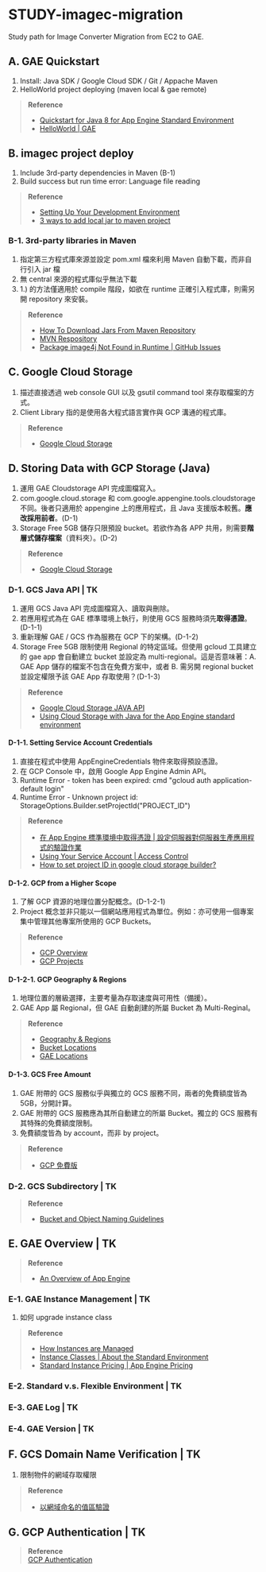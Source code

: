 # STUDY-imagec-migration
Study path for Image Converter Migration from EC2 to GAE.

## A. GAE Quickstart
1. Install: Java SDK / Google Cloud SDK / Git / Appache Maven
1. HelloWorld project deploying (maven local & gae remote)

> **Reference**  
> - [Quickstart for Java 8 for App Engine Standard Environment](https://cloud.google.com/appengine/docs/standard/java/quickstart)  
> - [HelloWorld | GAE](https://gae-hello-world-230206.appspot.com/)

## B. imagec project deploy
1. Include 3rd-party dependencies in Maven (B-1)
1. Build success but run time error: Language file reading

> **Reference**  
> - [Setting Up Your Development Environment](https://cloud.google.com/appengine/docs/standard/java/building-app/environment-setup)  
> - [3 ways to add local jar to maven project](http://roufid.com/3-ways-to-add-local-jar-to-maven-project/)

### B-1. 3rd-party libraries in Maven
1. 指定第三方程式庫來源並設定 pom.xml 檔來利用 Maven 自動下載，而非自行引入 jar 檔
1. 無 central 來源的程式庫似乎無法下載
1. 1.) 的方法僅適用於 compile 階段，如欲在 runtime 正確引入程式庫，則需另開 repository 來安裝。

> **Reference**  
> - [How To Download Jars From Maven Repository](https://www.dev2qa.com/how-to-download-jars-from-maven-repository/)  
> - [MVN Respository](https://mvnrepository.com/)  
> - [Package image4j Not Found in Runtime | GitHub Issues](https://github.com/nizniz187/imagec-gae/issues/7)

## C. Google Cloud Storage
1. 描述直接透過 web console GUI 以及 gsutil command tool 來存取檔案的方式。
2. Client Library 指的是使用各大程式語言實作與 GCP 溝通的程式庫。

> **Reference**  
> - [Google Cloud Storage](https://cloud.google.com/storage/)

## D. Storing Data with GCP Storage (Java)
1. 運用 GAE Cloudstorage API 完成圖檔寫入。
2. com.google.cloud.storage 和 com.google.appengine.tools.cloudstorage 不同。後者只適用於 appengine 上的應用程式，且 Java 支援版本較舊。**應改採用前者**。(D-1)
3. Storage Free 5GB 儲存只限預設 bucket。若欲作為各 APP 共用，則需要**階層式儲存檔案**（資料夾）。(D-2)

> **Reference**  
> - [Google Cloud Storage](https://cloud.google.com/storage/)

### D-1. GCS Java API | TK
1. 運用 GCS Java API 完成圖檔寫入、讀取與刪除。
2. 若應用程式為在 GAE 標準環境上執行，則使用 GCS 服務時須先**取得憑證**。(D-1-1)
3. 重新理解 GAE / GCS 作為服務在 GCP 下的架構。(D-1-2)
4. Storage Free 5GB 限制使用 Regional 的特定區域。但使用 gcloud 工具建立的 gae app 會自動建立 bucket 並設定為 multi-regional。這是否意味著：A. GAE App 儲存的檔案不包含在免費方案中，或者 B. 需另開 regional bucket 並設定權限予該 GAE App 存取使用？(D-1-3)

> **Reference**  
> - [Google Cloud Storage JAVA API](https://googleapis.github.io/google-cloud-java/google-cloud-clients/apidocs/index.html)  
> - [Using Cloud Storage with Java for the App Engine standard environment](https://cloud.google.com/java/getting-started-appengine-standard/using-cloud-storage/)

#### D-1-1. Setting Service Account Credentials
1. 直接在程式中使用 AppEngineCredentials 物件來取得預設憑證。
2. 在 GCP Console 中，啟用 Google App Engine Admin API。
3. Runtime Error - token has been expired: cmd "gcloud auth application-default login"
4. Runtime Error - Unknown project id: StorageOptions.Builder.setProjectId("PROJECT_ID")

> **Reference**  
> - [在 App Engine 標準環境中取得憑證 | 設定伺服器對伺服器生產應用程式的驗證作業](https://cloud.google.com/docs/authentication/production?hl=zh-tw#obtaining_and_providing_service_account_credentials_manually#obtaining_credentials_on_app_engine_standard_environment)  
> - [Using Your Service Account | Access Control](https://cloud.google.com/appengine/docs/standard/java/access-control)  
> - [How to set project ID in google cloud storage builder?](https://stackoverflow.com/questions/47388452/how-to-set-project-id-in-google-cloud-storage-builder)

#### D-1-2. GCP from a Higher Scope
1. 了解 GCP 資源的地理位置分配概念。(D-1-2-1)
2. Project 概念並非只能以一個網站應用程式為單位。例如：亦可使用一個專案集中管理其他專案所使用的 GCP Buckets。

> **Reference**  
> - [GCP Overview](https://cloud.google.com/docs/overview/)  
> - [GCP Projects](https://cloud.google.com/storage/docs/projects)

#### D-1-2-1. GCP Geography & Regions
1. 地理位置的層級選擇，主要考量為存取速度與可用性（備援）。
2. GAE App 屬 Regional，但 GAE 自動創建的所屬 Bucket 為 Multi-Reginal。

> **Reference**  
> - [Geography & Regions](https://cloud.google.com/docs/geography-and-regions#geographic_management_of_data)  
> - [Bucket Locations](https://cloud.google.com/storage/docs/locations)  
> - [GAE Locations](https://cloud.google.com/appengine/docs/locations)

#### D-1-3. GCS Free Amount
1. GAE 附帶的 GCS 服務似乎與獨立的 GCS 服務不同，兩者的免費額度皆為 5GB，分開計算。
2. GAE 附帶的 GCS 服務應為其所自動建立的所屬 Bucket。獨立的 GCS 服務有其特殊的免費額度限制。
3. 免費額度皆為 by account，而非 by project。

> **Reference**  
> - [GCP 免費版](https://cloud.google.com/free/docs/gcp-free-tier?hl=zh-tw)

### D-2. GCS Subdirectory | TK

> **Reference**  
> - [Bucket and Object Naming Guidelines](https://cloud.google.com/storage/docs/naming)

## E. GAE Overview | TK

> **Reference**  
> - [An Overview of App Engine](https://cloud.google.com/appengine/docs/standard/java/an-overview-of-app-engine)

### E-1. GAE Instance Management | TK
1. 如何 upgrade instance class

> **Reference**  
> - [How Instances are Managed](https://cloud.google.com/appengine/docs/standard/java/how-instances-are-managed)  
> - [Instance Classes | About the Standard Environment](https://cloud.google.com/appengine/docs/standard/#instance_classes)  
> - [Standard Instance Pricing | App Engine Pricing](https://cloud.google.com/appengine/pricing#standard_instance_pricing)

### E-2. Standard v.s. Flexible Environment | TK

### E-3. GAE Log | TK

### E-4. GAE Version | TK

## F. GCS Domain Name Verification | TK
1. 限制物件的網域存取權限

> **Reference**  
> - [以網域命名的值區驗證](https://cloud.google.com/storage/docs/domain-name-verification)

## G. GCP Authentication | TK

> **Reference**  
> [GCP Authentication](https://cloud.google.com/docs/authentication/)
